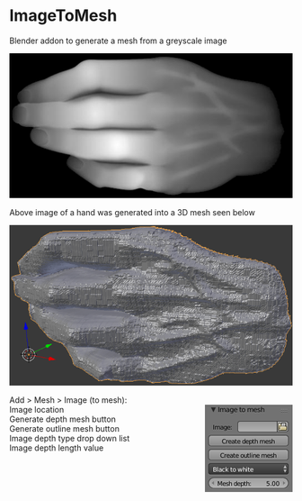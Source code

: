 # ImageToMesh
Blender addon to generate a mesh from a greyscale image

![2D hand](/readme/hand.png?raw=true "2D hand")  

Above image of a hand was generated into a 3D mesh seen below  

![3D hand](/readme/Hand3D.png?raw=true "3D hand")  

Add > Mesh > Image (to mesh):  
<img style="float: right;" src="/readme/ImageToMeshSettings.png?raw=true">
Image location  
Generate depth mesh button  
Generate outline mesh button  
Image depth type drop down list  
Image depth length value
